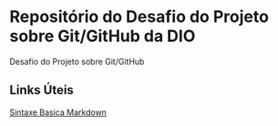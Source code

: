 # Repositório do Desafio do Projeto sobre Git/GitHub da DIO
Desafio do Projeto sobre Git/GitHub

## Links Úteis
[Sintaxe Basica Markdown](https://www.markdownguide.org/basic-syntax/)
